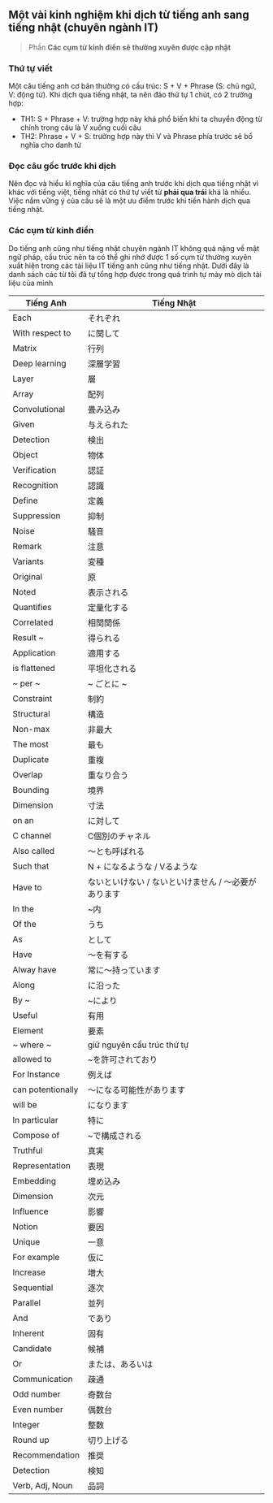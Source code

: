 ## Một vài kinh nghiệm khi dịch từ tiếng anh sang tiếng nhật (chuyên ngành IT)

> Phần **Các cụm từ kinh điển sẽ thường xuyên được cập nhật**

### Thứ tự viết

Một câu tiếng anh cơ bản thường có cấu trúc: S + V + Phrase (S: chủ ngữ, V: động từ). Khi dịch qua tiếng nhật, ta nên đảo thứ tự 1 chút, có 2 trường hợp:
- TH1: S + Phrase + V: trường hợp này khá phổ biến khi ta chuyển động từ chính trong câu là V xuống cuối câu
- TH2: Phrase + V + S: trường hợp này thì V và Phrase phía trước sẽ bổ nghĩa cho danh từ

### Đọc câu gốc trước khi dịch

Nên đọc và hiểu kĩ nghĩa của câu tiếng anh trước khi dịch qua tiếng nhật vì khác với tiếng việt, tiếng nhật có thứ tự viết từ **phải qua trái** khá là nhiều. Việc nắm vững ý của câu sẽ là một ưu điểm trước khi tiến hành dịch qua tiếng nhật.

### Các cụm từ kinh điển

Do tiếng anh cũng như tiếng nhật chuyên ngành IT không quá nặng về mặt ngữ pháp, cấu trúc nên ta có thể ghi nhớ được 1 số cụm từ thường xuyên xuất hiện trong các tài liệu IT tiếng anh cũng như tiếng nhật. Dưới đây là danh sách các từ tôi đã tự tổng hợp được trong quá trình tự mày mò dịch tài liệu của mình

| Tiếng Anh | Tiếng Nhật |
----|---- 
| Each | それぞれ |
| With respect to | に関して |
| Matrix | 行列 |
| Deep learning | 深層学習 |
| Layer | 層 |
| Array | 配列 |
| Convolutional | 畳み込み |
| Given | 与えられた |
| Detection | 検出 |
| Object | 物体 |
| Verification | 認証 |
| Recognition | 認識 |
| Define | 定義 |
| Suppression |  抑制 |
| Noise | 騒音 |
| Remark | 注意 |
| Variants | 変種 |
| Original | 原 |
| Noted | 表示される |
| Quantifies | 定量化する |
| Correlated | 相関関係 |
| Result ~ | 得られる |
| Application | 適用する |
| is flattened | 平坦化される |
| ~ per ~ | ~ ごとに ~ |
| Constraint | 制約 |
| Structural | 構造 |
| Non-max | 非最大 |
| The most | 最も |
| Duplicate | 重複 |
| Overlap | 重なり合う |
| Bounding | 境界 |
| Dimension | 寸法 |
| on an | に対して |
| C channel | C個別のチャネル |
| Also called | 〜とも呼ばれる |
| Such that | N + になるような / Vるような |
| Have to | ないといけない / ないといけません / 〜必要があります |
| In the | ~内 |
| Of the | うち |
| As | として |
| Have | 〜を有する |
| Alway have | 常に〜持っています |
| Along | に沿った |
| By ~ | ~により |
| Useful | 有用 |
| Element | 要素 |
| ~ where ~ | giữ nguyên cấu trúc thứ tự |
| allowed to | ~を許可されており |
| For Instance | 例えば |
| can potentionally | 〜になる可能性があります |
| will be | になります |
| In particular | 特に |
| Compose of | ~で構成される |
| Truthful | 真実 |
| Representation | 表現 |
| Embedding | 埋め込み |
| Dimension | 次元 |
| Influence | 影響 |
| Notion | 要因 |
| Unique | 一意 |
| For example |  仮に |
| Increase | 増大 |
| Sequential | 逐次 |
| Parallel | 並列 |
| And | であり |
| Inherent | 固有 |
| Candidate | 候補 |
| Or | または、あるいは |
| Communication | 疎通 |
| Odd number | 奇数台 |
| Even number | 偶数台 |
| Integer | 整数 |
| Round up | 切り上げる |
| Recommendation | 推奨 |
| Detection | 検知 |
| Verb, Adj, Noun | 品詞 |

